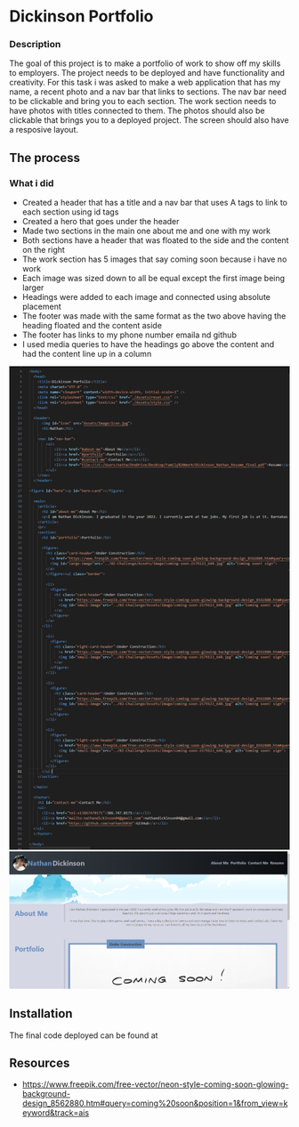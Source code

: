 # Dickinson Portfolio

### Description
The goal of this project is to make a portfolio of work to show off my skills to employers. The project needs to be deployed and have functionality and creativity. For this task i was asked to make a web application that has my name, a recent photo and a nav bar that links to sections. The nav bar need to be clickable and bring you to each section. The work section needs to have photos with titles connected to them. The photos should also be clickable that brings you to a deployed project. The screen should also have a resposive layout.

## The process


### What i did
* Created a header that has a title and a nav bar that uses A tags to link to each section using id tags
* Created a hero that goes under the header 
* Made two sections in the main one about me and one with my work
* Both sections have a header that was floated to the side and the content on the right
* The work section has 5 images that say coming soon because i have no work
* Each image was sized down to all be equal except the first image being larger
* Headings were added to each image and connected using absolute placement
* The footer was made with the same format as the two above having the heading floated and the content aside
* The footer has links to my phone number emaila nd github
* I used media queries to have the headings go above the content and had the content line up in a column

![The complete version of the code](https://github.com/nathan26036/dickinson-portfolio/blob/main/Assets/Image/code.PNG)
![The Deployed image](https://github.com/nathan26036/dickinson-portfolio/blob/main/Assets/Image/web-application.PNG)

## Installation 
The final code deployed can be found at 

## Resources
* https://www.freepik.com/free-vector/neon-style-coming-soon-glowing-background-design_8562880.htm#query=coming%20soon&position=1&from_view=keyword&track=ais


